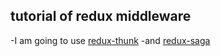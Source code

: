 ## tutorial of redux middleware

-I am going to use [redux-thunk](https://github.com/gaearon/redux-thunk)
-and [redux-saga](https://github.com/redux-saga/redux-saga)
